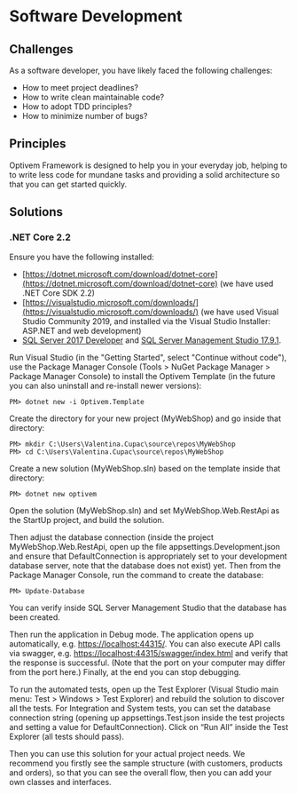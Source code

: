 # Software Development

## Challenges

As a software developer, you have likely faced the following challenges:

* How to meet project deadlines?
* How to write clean maintainable code?
* How to adopt TDD principles?
* How to minimize number of bugs?

## Principles

Optivem Framework is designed to help you in your everyday job, helping to to write less code for mundane tasks and providing a solid architecture so that you can get started quickly.

## Solutions

### .NET Core 2.2

Ensure you have the following installed:

* [https://dotnet.microsoft.com/download/dotnet-core](https://dotnet.microsoft.com/download/dotnet-core) \(we have used .NET Core SDK 2.2\)
* [https://visualstudio.microsoft.com/downloads/](https://visualstudio.microsoft.com/downloads/) \(we have used Visual Studio Community 2019, and installed via the Visual Studio Installer: ASP.NET and web development\)
* [SQL Server 2017 Developer](https://www.microsoft.com/en-us/sql-server/sql-server-downloads) and [SQL Server Management Studio 17.9.1](https://docs.microsoft.com/en-us/sql/ssms/download-sql-server-management-studio-ssms?view=sql-server-2017).

Run Visual Studio \(in the "Getting Started", select "Continue without code"\), use the Package Manager Console \(Tools &gt; NuGet Package Manager &gt; Package Manager Console\) to install the Optivem Template \(in the future you can also uninstall and re-install newer versions\):

```text
PM> dotnet new -i Optivem.Template
```

Create the directory for your new project \(MyWebShop\) and go inside that directory:

```text
PM> mkdir C:\Users\Valentina.Cupac\source\repos\MyWebShop
PM> cd C:\Users\Valentina.Cupac\source\repos\MyWebShop
```

Create a new solution \(MyWebShop.sln\) based on the template inside that directory:

```text
PM> dotnet new optivem
```

Open the solution \(MyWebShop.sln\) and set MyWebShop.Web.RestApi as the StartUp project, and build the solution.

Then adjust the database connection \(inside the project MyWebShop.Web.RestApi, open up the file appsettings.Development.json and ensure that DefaultConnection is appropriately set to your development database server, note that the database does not exist\) yet. Then from the Package Manager Console, run the command to create the database:

```text
PM> Update-Database
```

You can verify inside SQL Server Management Studio that the database has been created.

Then run the application in Debug mode. The application opens up automatically, e.g. [https://localhost:44315/](https://localhost:44315/api/values). You can also execute API calls via swagger, e.g. [https://localhost:44315/swagger/index.html](https://localhost:44315/swagger/index.html) and verify that the response is successful. \(Note that the port on your computer may differ from the port here.\) Finally, at the end you can stop debugging.

To run the automated tests, open up the Test Explorer \(Visual Studio main menu: Test &gt; Windows &gt; Test Explorer\) and rebuild the solution to discover all the tests. For Integration and System tests, you can set the database connection string \(opening up appsettings.Test.json inside the test projects and setting a value for DefaultConnection\). Click on “Run All” inside the Test Explorer \(all tests should pass\).

Then you can use this solution for your actual project needs. We recommend you firstly see the sample structure \(with customers, products and orders\), so that you can see the overall flow, then you can add your own classes and interfaces.

